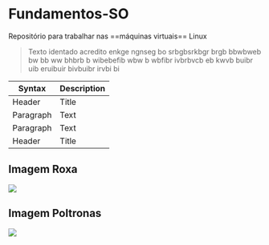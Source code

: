 # Fundamentos-SO
Repositório para trabalhar nas ==máquinas virtuais== Linux
> Texto identado acredito enkge ngnseg bo srbgbsrkbgr brgb bbwbweb bw bb ww bhbrb b wibebefib wbw b wbfibr ivbrbvcb eb kwvb buibr uib eruibuir bivbuibr irvbi bi

| Syntax | Description |
| - | - |
| Header | Title |
| Paragraph | Text | 
| Paragraph | Text |
| Header | Title |

## Imagem Roxa
![](https://i.imgur.com/rZkNahQ.jpg)

## Imagem Poltronas
![](https://i.imgur.com/7capjUH.jpg)
